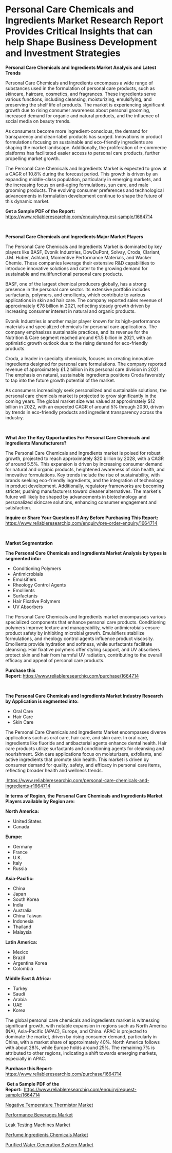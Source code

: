 <p><h1>Personal Care Chemicals and Ingredients Market Research Report Provides Critical Insights that can help Shape Business Development and Investment Strategies</h1></p><p><strong>Personal Care Chemicals and Ingredients Market Analysis and Latest Trends</strong></p>
<p><p>Personal Care Chemicals and Ingredients encompass a wide range of substances used in the formulation of personal care products, such as skincare, haircare, cosmetics, and fragrances. These ingredients serve various functions, including cleansing, moisturizing, emulsifying, and preserving the shelf life of products. The market is experiencing significant growth due to rising consumer awareness about personal grooming, increased demand for organic and natural products, and the influence of social media on beauty trends.</p><p>As consumers become more ingredient-conscious, the demand for transparency and clean-label products has surged. Innovations in product formulations focusing on sustainable and eco-friendly ingredients are shaping the market landscape. Additionally, the proliferation of e-commerce platforms has facilitated easier access to personal care products, further propelling market growth.</p><p>The Personal Care Chemicals and Ingredients Market is expected to grow at a CAGR of 10.8% during the forecast period. This growth is driven by an expanding middle-class population, particularly in emerging markets, and the increasing focus on anti-aging formulations, sun care, and male grooming products. The evolving consumer preferences and technological advancements in formulation development continue to shape the future of this dynamic market.</p></p>
<p><strong>Get a Sample PDF of the Report:&nbsp;</strong> <a href="https://www.reliableresearchiq.com/enquiry/request-sample/1664714?utm_campaign=1124&utm_medium=2&utm_source=Github&utm_content=ia&utm_term=28092024&utm_id=personal-care-chemicals-and-ingredients">https://www.reliableresearchiq.com/enquiry/request-sample/1664714</a></p>
<p>&nbsp;</p>
<p><strong>Personal Care Chemicals and Ingredients Major Market Players</strong></p>
<p><p>The Personal Care Chemicals and Ingredients Market is dominated by key players like BASF, Evonik Industries, DowDuPont, Solvay, Croda, Clariant, J.M. Huber, Ashland, Momentive Performance Materials, and Wacker Chemie. These companies leverage their extensive R&D capabilities to introduce innovative solutions and cater to the growing demand for sustainable and multifunctional personal care products.</p><p>BASF, one of the largest chemical producers globally, has a strong presence in the personal care sector. Its extensive portfolio includes surfactants, polymers, and emollients, which contribute to various applications in skin and hair care. The company reported sales revenue of approximately €78 billion in 2021, reflecting steady growth driven by increasing consumer interest in natural and organic products. </p><p>Evonik Industries is another major player known for its high-performance materials and specialized chemicals for personal care applications. The company emphasizes sustainable practices, and its revenue for the Nutrition & Care segment reached around €1.5 billion in 2021, with an optimistic growth outlook due to the rising demand for eco-friendly products.</p><p>Croda, a leader in specialty chemicals, focuses on creating innovative ingredients designed for personal care formulations. The company reported revenue of approximately £1.2 billion in its personal care division in 2021. The emphasis on natural, sustainable ingredients positions Croda favorably to tap into the future growth potential of the market.</p><p>As consumers increasingly seek personalized and sustainable solutions, the personal care chemicals market is projected to grow significantly in the coming years. The global market size was valued at approximately $12 billion in 2022, with an expected CAGR of around 5% through 2030, driven by trends in eco-friendly products and ingredient transparency across the industry.</p></p>
<p>&nbsp;</p>
<p><strong>What Are The Key Opportunities For Personal Care Chemicals and Ingredients Manufacturers?</strong></p>
<p><p>The Personal Care Chemicals and Ingredients market is poised for robust growth, projected to reach approximately $20 billion by 2028, with a CAGR of around 5.5%. This expansion is driven by increasing consumer demand for natural and organic products, heightened awareness of skin health, and innovative formulations. Key trends include the rise of sustainability, with brands seeking eco-friendly ingredients, and the integration of technology in product development. Additionally, regulatory frameworks are becoming stricter, pushing manufacturers toward cleaner alternatives. The market's future will likely be shaped by advancements in biotechnology and personalized skincare solutions, enhancing consumer engagement and satisfaction.</p></p>
<p><strong>Inquire or Share Your Questions If Any Before Purchasing This Report:</strong> <a href="https://www.reliableresearchiq.com/enquiry/pre-order-enquiry/1664714?utm_campaign=1124&utm_medium=2&utm_source=Github&utm_content=ia&utm_term=28092024&utm_id=personal-care-chemicals-and-ingredients">https://www.reliableresearchiq.com/enquiry/pre-order-enquiry/1664714</a></p>
<p>&nbsp;</p>
<p><strong>Market Segmentation</strong></p>
<p><strong>The Personal Care Chemicals and Ingredients Market Analysis by types is segmented into:</strong></p>
<p><ul><li>Conditioning Polymers</li><li>Antimicrobials</li><li>Emulsifiers</li><li>Rheology Control Agents</li><li>Emollients</li><li>Surfactants</li><li>Hair Fixative Polymers</li><li>UV Absorbers</li></ul></p>
<p><p>The Personal Care Chemicals and Ingredients market encompasses various specialized components that enhance personal care products. Conditioning polymers improve texture and manageability, while antimicrobials ensure product safety by inhibiting microbial growth. Emulsifiers stabilize formulations, and rheology control agents influence product viscosity. Emollients provide hydration and softness, while surfactants facilitate cleansing. Hair fixative polymers offer styling support, and UV absorbers protect skin and hair from harmful UV radiation, contributing to the overall efficacy and appeal of personal care products.</p></p>
<p><strong>Purchase this Report:&nbsp;</strong><a href="https://www.reliableresearchiq.com/purchase/1664714?utm_campaign=1124&utm_medium=2&utm_source=Github&utm_content=ia&utm_term=28092024&utm_id=personal-care-chemicals-and-ingredients">https://www.reliableresearchiq.com/purchase/1664714</a></p>
<p>&nbsp;</p>
<p><strong>The Personal Care Chemicals and Ingredients Market Industry Research by Application is segmented into:</strong></p>
<p><ul><li>Oral Care</li><li>Hair Care</li><li>Skin Care</li></ul></p>
<p><p>The Personal Care Chemicals and Ingredients Market encompasses diverse applications such as oral care, hair care, and skin care. In oral care, ingredients like fluoride and antibacterial agents enhance dental health. Hair care products utilize surfactants and conditioning agents for cleansing and nourishment. Skin care applications focus on moisturizers, exfoliants, and active ingredients that promote skin health. This market is driven by consumer demand for quality, safety, and efficacy in personal care items, reflecting broader health and wellness trends.</p></p>
<p><a href="https://www.reliableresearchiq.com/personal-care-chemicals-and-ingredients-r1664714?utm_campaign=1124&utm_medium=2&utm_source=Github&utm_content=ia&utm_term=28092024&utm_id=personal-care-chemicals-and-ingredients">&nbsp;https://www.reliableresearchiq.com/personal-care-chemicals-and-ingredients-r1664714</a></p>
<p><strong>In terms of Region, the Personal Care Chemicals and Ingredients Market Players available by Region are:</strong></p>
<p>
    <p> <strong> North America: </strong>
        <ul>
            <li>United States</li>
            <li>Canada</li>
        </ul>
        </p> 
    <p> <strong> Europe: </strong>
        <ul>
            <li>Germany</li>
            <li>France</li>
            <li>U.K.</li>
            <li>Italy</li>
            <li>Russia</li>
        </ul>
        </p> 
    <p> <strong> Asia-Pacific: </strong>
        <ul>
            <li>China</li>
            <li>Japan</li>
            <li>South Korea</li>
            <li>India</li>
            <li>Australia</li>
            <li>China Taiwan</li>
            <li>Indonesia</li>
            <li>Thailand</li>
            <li>Malaysia</li>
        </ul>
        </p> 
    <p> <strong> Latin America: </strong>
        <ul>
            <li>Mexico</li>
            <li>Brazil</li>
            <li>Argentina Korea</li>
            <li>Colombia</li>
        </ul>
        </p> 
    <p> <strong> Middle East & Africa: </strong>
        <ul>
            <li>Turkey</li>
            <li>Saudi</li>
            <li>Arabia</li>
            <li>UAE</li>
            <li>Korea</li>
        </ul>
    </p>
    </p>
<p><p>The global personal care chemicals and ingredients market is witnessing significant growth, with notable expansion in regions such as North America (NA), Asia-Pacific (APAC), Europe, and China. APAC is projected to dominate the market, driven by rising consumer demand, particularly in China, with a market share of approximately 40%. North America follows with about 28%, while Europe holds around 25%. The remaining 7% is attributed to other regions, indicating a shift towards emerging markets, especially in APAC.</p></p>
<p><strong>Purchase this Report: </strong><a href="https://www.reliableresearchiq.com/purchase/1664714?utm_campaign=1124&utm_medium=2&utm_source=Github&utm_content=ia&utm_term=28092024&utm_id=personal-care-chemicals-and-ingredients">https://www.reliableresearchiq.com/purchase/1664714</a></p>
<p>&nbsp;<strong>Get a Sample PDF of the Report:&nbsp;&nbsp;</strong><a href="https://www.reliableresearchiq.com/enquiry/request-sample/1664714?utm_campaign=1124&utm_medium=2&utm_source=Github&utm_content=ia&utm_term=28092024&utm_id=personal-care-chemicals-and-ingredients">https://www.reliableresearchiq.com/enquiry/request-sample/1664714</a></p>
<p><strong></strong></p>
<p><p><a href="https://issuu.com/reportprime-2/docs/negative-temperature-thermistor-mar_f7390eeb16060c?utm_campaign=1124&utm_medium=2&utm_source=Github&utm_content=ia&utm_term=28092024&utm_id=personal-care-chemicals-and-ingredients">Negative Temperature Thermistor Market</a></p><p><a href="https://github.com/jennyt6m/Market-Research-Report-List-1/blob/main/performance-beverages-market.md?utm_campaign=1124&utm_medium=2&utm_source=Github&utm_content=ia&utm_term=28092024&utm_id=personal-care-chemicals-and-ingredients">Performance Beverages Market</a></p><p><a href="https://www.linkedin.com/pulse/evaluating-global-leak-testing-machines-market-trends-growth-nl9cc?utm_campaign=1124&utm_medium=2&utm_source=Github&utm_content=ia&utm_term=28092024&utm_id=personal-care-chemicals-and-ingredients">Leak Testing Machines Market</a></p><p><a href="https://github.com/DenisePatterson586/Market-Research-Report-List-1/blob/main/perfume-ingredients-chemicals-market.md?utm_campaign=1124&utm_medium=2&utm_source=Github&utm_content=ia&utm_term=28092024&utm_id=personal-care-chemicals-and-ingredients">Perfume Ingredients Chemicals Market</a></p><p><a href="https://www.linkedin.com/pulse/how-purified-water-generation-system-market-changing-from-2024-eqrue?utm_campaign=1124&utm_medium=2&utm_source=Github&utm_content=ia&utm_term=28092024&utm_id=personal-care-chemicals-and-ingredients">Purified Water Generation System Market</a></p></p>